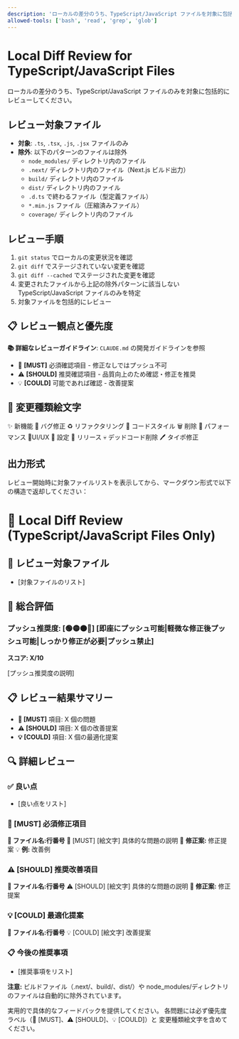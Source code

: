```yaml
---
description: 'ローカルの差分のうち、TypeScript/JavaScript ファイルを対象に包括的レビュー'
allowed-tools: ['bash', 'read', 'grep', 'glob']
---
```


# Local Diff Review for TypeScript/JavaScript Files

ローカルの差分のうち、TypeScript/JavaScript ファイルのみを対象に包括的にレビューしてください。

## レビュー対象ファイル

- **対象**: `.ts`, `.tsx`, `.js`, `.jsx` ファイルのみ
- **除外**: 以下のパターンのファイルは除外
  - `node_modules/` ディレクトリ内のファイル
  - `.next/` ディレクトリ内のファイル（Next.js ビルド出力）
  - `build/` ディレクトリ内のファイル
  - `dist/` ディレクトリ内のファイル
  - `.d.ts` で終わるファイル（型定義ファイル）
  - `*.min.js` ファイル（圧縮済みファイル）
  - `coverage/` ディレクトリ内のファイル

## レビュー手順

1. `git status` でローカルの変更状況を確認
2. `git diff` でステージされていない変更を確認
3. `git diff --cached` でステージされた変更を確認
4. 変更されたファイルから上記の除外パターンに該当しない TypeScript/JavaScript ファイルのみを特定
5. 対象ファイルを包括的にレビュー

## 📋 レビュー観点と優先度

**📚 詳細なレビューガイドライン**: `CLAUDE.md` の開発ガイドラインを参照

- 🚨 **[MUST]** 必須確認項目 - 修正なしではプッシュ不可
- ⚠️ **[SHOULD]** 推奨確認項目 - 品質向上のため確認・修正を推奨
- 💡 **[COULD]** 可能であれば確認 - 改善提案

## 🎨 変更種類絵文字

✨ 新機能 🐛 バグ修正 ♻️ リファクタリング 🎨 コードスタイル 🗑️ 削除 🚀 パフォーマンス 💄UI/UX 🔧 設定 🔖 リリース 💀 デッドコード削除 🖊 タイポ修正

## 出力形式

レビュー開始時に対象ファイルリストを表示してから、マークダウン形式で以下の構造で返却してください：

# 🤖 Local Diff Review (TypeScript/JavaScript Files Only)

## 📁 レビュー対象ファイル

- [対象ファイルのリスト]

## 🚀 総合評価

### プッシュ推奨度: [🟢🟡🟠🔴] [即座にプッシュ可能|軽微な修正後プッシュ可能|しっかり修正が必要|プッシュ禁止]

**スコア: X/10**

[プッシュ推奨度の説明]

## 📋 レビュー結果サマリー

- **🚨 [MUST]** 項目: X 個の問題
- **⚠️ [SHOULD]** 項目: X 個の改善提案
- **💡 [COULD]** 項目: X 個の最適化提案

## 🔍 詳細レビュー

### ✅ 良い点

- [良い点をリスト]

### 🚨 [MUST] 必須修正項目

**📍 ファイル名:行番号**
🚨 [MUST] [絵文字] 具体的な問題の説明
🔧 **修正案:** 修正提案
💡 **例:** 改善例

### ⚠️ [SHOULD] 推奨改善項目

**📍 ファイル名:行番号**
⚠️ [SHOULD] [絵文字] 具体的な問題の説明
🔧 **修正案:** 修正提案

### 💡 [COULD] 最適化提案

**📍 ファイル名:行番号**
💡 [COULD] [絵文字] 改善提案

### 📋 今後の推奨事項

- [推奨事項をリスト]

**注意:** ビルドファイル（.next/、build/、dist/）や node_modules/ディレクトリのファイルは自動的に除外されています。

実用的で具体的なフィードバックを提供してください。
各問題には必ず優先度ラベル（🚨 [MUST]、⚠️ [SHOULD]、💡 [COULD]）と
変更種類絵文字を含めてください。
